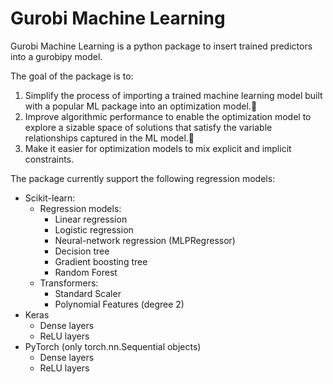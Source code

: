 # Gurobi Machine Learning

Gurobi Machine Learning is a python package to insert trained predictors into a gurobipy model.

The goal of the package is to:
  1. Simplify the process of importing a trained machine learning model built with a popular ML package into an optimization model.
  1. Improve algorithmic performance to enable the optimization model to explore a sizable space of solutions that satisfy the variable relationships captured in the ML model.
  1. Make it easier for optimization models to mix explicit and implicit constraints.

The package currently support the following regression models:
 - Scikit-learn:
    - Regression models:
      - Linear regression
      - Logistic regression
      - Neural-network regression (MLPRegressor)
      - Decision tree
      - Gradient boosting tree
      - Random Forest
    - Transformers:
      - Standard Scaler
      - Polynomial Features (degree 2)
 - Keras
   - Dense layers
   - ReLU layers
 - PyTorch (only torch.nn.Sequential objects)
   - Dense layers
   - ReLU layers
